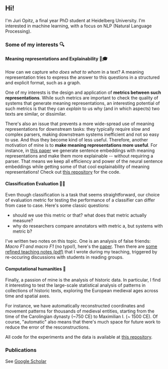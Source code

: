 ## Hi!

I'm Juri Opitz, a final year PhD student at Heidelberg University. I'm interested in machine learning, with a focus on NLP (Natural Language Processing).

### Some of my interests 🔍

#### Meaning representations and Explainability 🧐🎓

How can we capture *who does what to whom* in a text? A meaning representation tries to express the answer to this questions in a structured and explicit format, such as a graph.

One of my interests is the design and application of **metrics between such representations**. While such metrics are important to check the quality of systems that generate meaning representations, an interesting potential of such metrics is that they can *explain* to us why (and in which aspects) two texts are similar, or dissimilar.

There's also an issue that prevents a more wide-spread use of meaning representations for downstream tasks: they typically require slow and complex parsers, making downstream systems inefficient and not so easy to use. And thus they become kind of less useful. Therefore, another motivation of mine is to **make meaning representations more useful**. For instance, in [this paper](https://arxiv.org/abs/2206.07023) we generate sentence embeddings with meaning representations and make them more explainable -- without requiring a parser. That means we keep all efficiency and power of the neural sentence embeddings while getting some of that cool explainability of meaning representations! Check out [this repository](https://github.com/flipz357/S3BERT) for the code.

#### Classification Evaluation 🤔💭

Even though classification is a task that seems straightforward, our choice of evaluation metric for testing the performance of a classifier can differ from case to case. Here's some classic questions:

- should we use this metric or that? what does that metric actually measure?
- why do researchers compare annotators with metric a, but systems with metric b?

I've written two notes on this topic. One is an analysis of false friends: *Macro F1 and macro F1* (no typo!), here's the [paper](https://arxiv.org/abs/1911.03347). Then there are [some refined teaching notes (pdf)](https://raw.githubusercontent.com/flipz357/flipz357.github.io/main/assets/pdf/metric_primer.pdf) that I wrote during my teaching, triggered by re-occuring discussions with students in reading groups.

#### Computational humanities 🤴

Finally, a passion of mine is the analysis of historic data. In particular, I find it interesting to test the large-scale statistical analysis of patterns in collections of historic texts, exploring the European medieval ages across time and spatial axes.

For instance, we have automatically reconstructed coordinates and movement patterns for thousands of medieval entities, starting from the time of the Carolingian dynasty (~750 CE) to Maximilian I. (~ 1500 CE). Of course, "automatic" also means that there's much space for future work to reduce the error of the resconstructions.

All code for the experiments and the data is available at [this repository](https://github.com/flipz357/regesta-imperii-to-semgis).

### Publications

See [Google Scholar](https://scholar.google.de/citations?user=DzxugZIAAAAJ&hl=de)

